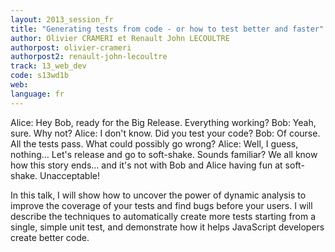```yaml
---
layout: 2013_session_fr
title: "Generating tests from code - or how to test better and faster"
author: Olivier CRAMERI et Renault John LECOULTRE
authorpost: olivier-crameri
authorpost2: renault-john-lecoultre
track: 13_web_dev
code: s13wd1b
web:
language: fr
---
```


Alice: Hey Bob, ready for the Big Release. Everything working?
Bob: Yeah, sure. Why not?
Alice: I don't know. Did you test your code?
Bob: Of course. All the tests pass. What could possibly go wrong?
Alice: Well, I guess, nothing… Let's release and go to soft-shake.
Sounds familiar? We all know how this story ends… and it's not with Bob and Alice having fun at soft-shake. Unacceptable!

In this talk, I will show how to uncover the power of dynamic analysis to improve the coverage of your tests and find bugs before your users. I will describe the techniques to automatically create more tests starting from a single, simple unit test, and demonstrate how it helps JavaScript developers create better code.
